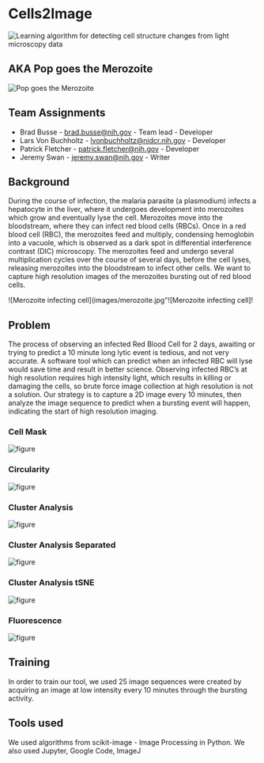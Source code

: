 # Cells2Image
![Learning algorithm for detecting cell structure changes from light microscopy data](images/Cover-Slide.jpg "Learning algorithm for detecting cell structure changes from light microscopy data")

## AKA Pop goes the Merozoite
![Pop goes the Merozoite](images/Cover-Slide-Funny.jpg "Pop goes the Merozoite!")

## Team Assignments
* Brad Busse - brad.busse@nih.gov - Team lead - Developer
* Lars Von Buchholtz - lvonbuchholtz@nidcr.nih.gov - Developer
* Patrick Fletcher - patrick.fletcher@nih.gov - Developer
* Jeremy Swan - jeremy.swan@nih.gov - Writer

## Background
During the course of infection, the malaria parasite (a plasmodium) infects a hepatocyte in the liver, where it undergoes development into merozoites which grow and eventually lyse the cell. Merozoites move into the bloodstream, where they can infect red blood cells (RBCs). Once in a red blood cell (RBC), the merozoites feed and multiply, condensing hemoglobin into a vacuole, which is observed as a dark spot in differential interference contrast (DIC) microscopy. The merozoites feed and undergo several multiplication cycles over the course of several days, before the cell lyses, releasing merozoites into the bloodstream to infect other cells. We want to capture high resolution images of the merozoites bursting out of red blood cells.

![Merozoite infecting cell](images/merozoite.jpg"![Merozoite infecting cell]!

## Problem
The process of observing an infected Red Blood Cell for 2 days, awaiting or trying to predict a 10 minute long lytic event is tedious, and not very accurate. A software tool which can predict when an infected RBC will lyse would save time and result in better science. Observing infected RBC’s at high resolution requires high intensity light, which results in killing or damaging the cells, so brute force image collection at high resolution is not a solution. Our strategy is to capture a 2D image every 10 minutes, then analyze the image sequence to predict when a bursting event will happen, indicating the start of high resolution imaging. 

### Cell Mask
![figure](/images/cell_mask.png "Cell Mask")

### Circularity
![figure](images/circularity.png "Circularity")

### Cluster Analysis
![figure](images/cluster_analysis1.png "Cluster Analysis")

### Cluster Analysis Separated
![figure](images/cluster_analysis_separated.png "Cluster Analysis Separated")

### Cluster Analysis tSNE
![figure](images/cluster_analysis_tSNE.png "Cluster Analysis tSNE")

### Fluorescence
![figure](images/fluorescence.png "Fluorescence")

## Training
In order to train our tool, we used 25 image sequences were created by acquiring an image at low intensity every 10 minutes through the bursting activity.

## Tools used
We used algorithms from scikit-image - Image Processing in Python. We also used Jupyter, Google Code, ImageJ 
